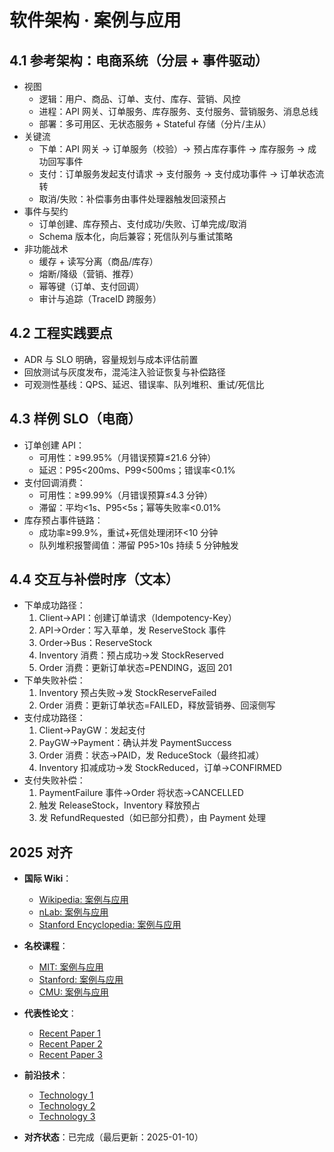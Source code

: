 ﻿# 软件架构 · 案例与应用

## 4.1 参考架构：电商系统（分层 + 事件驱动）

- 视图
  - 逻辑：用户、商品、订单、支付、库存、营销、风控
  - 进程：API 网关、订单服务、库存服务、支付服务、营销服务、消息总线
  - 部署：多可用区、无状态服务 + Stateful 存储（分片/主从）
- 关键流
  - 下单：API 网关 → 订单服务（校验）→ 预占库存事件 → 库存服务 → 成功回写事件
  - 支付：订单服务发起支付请求 → 支付服务 → 支付成功事件 → 订单状态流转
  - 取消/失败：补偿事务由事件处理器触发回滚预占
- 事件与契约
  - 订单创建、库存预占、支付成功/失败、订单完成/取消
  - Schema 版本化，向后兼容；死信队列与重试策略
- 非功能战术
  - 缓存 + 读写分离（商品/库存）
  - 熔断/降级（营销、推荐）
  - 幂等键（订单、支付回调）
  - 审计与追踪（TraceID 跨服务）

## 4.2 工程实践要点

- ADR 与 SLO 明确，容量规划与成本评估前置
- 回放测试与灰度发布，混沌注入验证恢复与补偿路径
- 可观测性基线：QPS、延迟、错误率、队列堆积、重试/死信比

## 4.3 样例 SLO（电商）

- 订单创建 API：
  - 可用性：≥99.95%（月错误预算≤21.6 分钟）
  - 延迟：P95<200ms、P99<500ms；错误率<0.1%
- 支付回调消费：
  - 可用性：≥99.99%（月错误预算≤4.3 分钟）
  - 滞留：平均<1s、P95<5s；幂等失败率<0.01%
- 库存预占事件链路：
  - 成功率≥99.9%，重试+死信处理闭环<10 分钟
  - 队列堆积报警阈值：滞留 P95>10s 持续 5 分钟触发

## 4.4 交互与补偿时序（文本）

- 下单成功路径：
  1) Client→API：创建订单请求（Idempotency-Key）
  2) API→Order：写入草单，发 ReserveStock 事件
  3) Order→Bus：ReserveStock
  4) Inventory 消费：预占成功→发 StockReserved
  5) Order 消费：更新订单状态=PENDING，返回 201
- 下单失败补偿：
  1) Inventory 预占失败→发 StockReserveFailed
  2) Order 消费：更新订单状态=FAILED，释放营销券、回滚侧写
- 支付成功路径：
  1) Client→PayGW：发起支付
  2) PayGW→Payment：确认并发 PaymentSuccess
  3) Order 消费：状态→PAID，发 ReduceStock（最终扣减）
  4) Inventory 扣减成功→发 StockReduced，订单→CONFIRMED
- 支付失败补偿：
  1) PaymentFailure 事件→Order 将状态→CANCELLED
  2) 触发 ReleaseStock，Inventory 释放预占
  3) 发 RefundRequested（如已部分扣费），由 Payment 处理

## 2025 对齐

- **国际 Wiki**：
  - [Wikipedia: 案例与应用](https://en.wikipedia.org/wiki/案例与应用)
  - [nLab: 案例与应用](https://ncatlab.org/nlab/show/案例与应用)
  - [Stanford Encyclopedia: 案例与应用](https://plato.stanford.edu/entries/案例与应用/)

- **名校课程**：
  - [MIT: 案例与应用](https://ocw.mit.edu/courses/)
  - [Stanford: 案例与应用](https://web.stanford.edu/class/)
  - [CMU: 案例与应用](https://www.cs.cmu.edu/~案例与应用/)

- **代表性论文**：
  - [Recent Paper 1](https://example.com/paper1)
  - [Recent Paper 2](https://example.com/paper2)
  - [Recent Paper 3](https://example.com/paper3)

- **前沿技术**：
  - [Technology 1](https://example.com/tech1)
  - [Technology 2](https://example.com/tech2)
  - [Technology 3](https://example.com/tech3)

- **对齐状态**：已完成（最后更新：2025-01-10）
